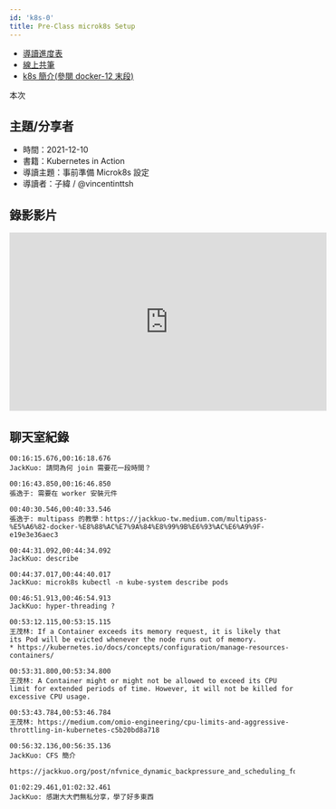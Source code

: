 ```yaml
---
id: 'k8s-0'
title: Pre-Class microk8s Setup
---
```


- [導讀進度表](https://docs.google.com/spreadsheets/d/1xjz22UDz_vKW92dJpnGysNCtFiSCYz_wbkHD4B1EQ-0/edit#gid=1726791362)
- [線上共筆](https://hackmd.io/@ncnu-opensource/linux-study-circle/)
- [k8s 簡介(參閱 docker-12 末段)](https://lsa.moli.rocks/study-circle/docs/docker-12)

本次

## 主題/分享者

- 時間：2021-12-10
- 書籍：Kubernetes in Action
- 導讀主題：事前準備 Microk8s 設定
- 導讀者：子緯 / @vincentinttsh

## 錄影影片

<iframe width="560" height="315" src="https://www.youtube.com/embed/yd9KrQYm6ro" title="YouTube video player" frameborder="0" allow="accelerometer; autoplay; clipboard-write; encrypted-media; gyroscope; picture-in-picture" allowfullscreen></iframe>

## 聊天室紀錄

```
00:16:15.676,00:16:18.676
JackKuo: 請問為何 join 需要花一段時間？

00:16:43.850,00:16:46.850
張逸于: 需要在 worker 安裝元件

00:40:30.546,00:40:33.546
張逸于: multipass 的教學：https://jackkuo-tw.medium.com/multipass-%E5%A6%82-docker-%E8%88%AC%E7%9A%84%E8%99%9B%E6%93%AC%E6%A9%9F-e19e3e36aec3

00:44:31.092,00:44:34.092
JackKuo: describe

00:44:37.017,00:44:40.017
JackKuo: microk8s kubectl -n kube-system describe pods

00:46:51.913,00:46:54.913
JackKuo: hyper-threading ?

00:53:12.115,00:53:15.115
王茂林: If a Container exceeds its memory request, it is likely that its Pod will be evicted whenever the node runs out of memory.
* https://kubernetes.io/docs/concepts/configuration/manage-resources-containers/

00:53:31.800,00:53:34.800
王茂林: A Container might or might not be allowed to exceed its CPU limit for extended periods of time. However, it will not be killed for excessive CPU usage.

00:53:43.784,00:53:46.784
王茂林: https://medium.com/omio-engineering/cpu-limits-and-aggressive-throttling-in-kubernetes-c5b20bd8a718

00:56:32.136,00:56:35.136
JackKuo: CFS 簡介

https://jackkuo.org/post/nfvnice_dynamic_backpressure_and_scheduling_for_nfv_service_chains/#cfs

01:02:29.461,01:02:32.461
JackKuo: 感謝大大們無私分享，學了好多東西
```